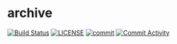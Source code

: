 # archive

[![Build Status](https://github.com/honeok/archive/actions/workflows/shellcheck.yml/badge.svg)](https://github.com/honeok/archive/actions/workflows/shellcheck.yml/badge.svg)
[![LICENSE](https://img.shields.io/github/license/honeok/archive.svg?style=flat)](./LICENSE)
[![commit](https://img.shields.io/github/last-commit/honeok/archive)](https://github.com/honeok/archive)
[![Commit Activity](https://img.shields.io/github/commit-activity/m/honeok/archive.svg)](https://github.com/honeok/archive)